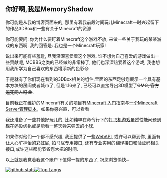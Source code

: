 <!--
**MemoryShadow/MemoryShadow** is a ✨ _special_ ✨ repository because its `README.md` (this file) appears on your GitHub profile.

Here are some ideas to get you started:

- 🔭 I’m currently working on ...
- 🌱 I’m currently learning ...
- 👯 I’m looking to collaborate on ...
- 🤔 I’m looking for help with ...
- 💬 Ask me about ...
- 📫 How to reach me: ...
- 😄 Pronouns: ...
- ⚡ Fun fact: ...
-->

## 你好啊,我是MemoryShadow

你可能是从我的博客页面来的, 那里有着我前段时间玩儿Minecraft一时兴起留下的作品3DBox和一些有关于Minecraft的资源.

你可能要问: 你为什么要盯着Minecraft这个游戏不放, 来做一些关于我玩的某某游戏的东西啊. 我的回答是: 我也是一个Minecraft玩家! 

说出来可能有些羞耻, 旦我深深喜爱着这个游戏, 谁不想为自己喜爱的游戏做出一些贡献呢, MCBBS之类的已经做的非常棒了, 他们也深深热爱着这个游戏, 我也想用我所学为自己喜欢的东西增添新的色彩:smile:

于是就有了你们现在看到的3DBox相关的组件,里面的东西足够您展示一个具有基本方块的房间或者城市了, 但是1.16来了, 已经可以直接导出3D模型了~~OMG, 官方逼死同人呀:sob:~~.

目前我正在维护的Minecraft有关的项目有[Minecraft 入门指南](https://github.com/MemoryShadow/Minecraft-Getting-Started-Guide "点击查看")与[一个Minecraft Server管理脚本](https://github.com/MemoryShadow/minecraftctl "点击查看")，如果你感兴趣，可以看看

我还准备了一些其他好玩儿的, 比如纯粹在命令行下的[打飞机游戏](https://github.com/MemoryShadow/CLI_GUI_Rendering#%E7%94%A8%E6%B3%95%E7%A4%BA%E4%BE%8B "点击前往")~~虽然性能问题到现在还没优化~~或是能看一整天弹来弹去的[小球](https://github.com/MemoryShadow/CLI_GUI_Rendering#%E7%94%A8%E6%B3%95%E7%A4%BA%E4%BE%8B "点击前往").

如果你对他们一个都不感兴趣, 我还提供了一些[WebAPI](https://github.com/MemoryShadow/MemoryShadow.github.io#api "点击前往"), 或许可以帮到你,
 里面有让人心旷神怡的彩虹屁, 拍马屁专用接口, 还有专业实用的翻译接口和验证码相关接口,或许这些都能节省您大把的时间.

以上就是我觉着我这个账户下值得一提的东西了, 祝您浏览愉快~

[![github stats](https://github-readme-stats.vercel.app/api?bg_color=0000&text_color=888&hide_border=true&username=MemoryShadow&hide=contribs&show_icons=true&count_private=true)](https://github.com/anuraghazra/github-readme-stats)[![Top Langs](https://github-readme-stats.vercel.app/api/top-langs/?bg_color=0000&text_color=888&hide_border=true&username=MemoryShadow&layout=compact)](https://github.com/anuraghazra/github-readme-stats)
